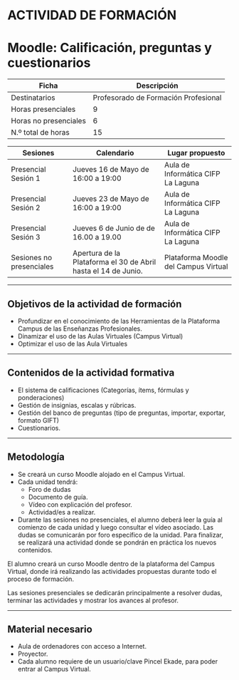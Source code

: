 
# ACTIVIDAD DE FORMACIÓN
# Moodle: Calificación, preguntas y cuestionarios

| Ficha                 | Descripción |
| --------------------- | ------------------------------------ |
| Destinatarios         | Profesorado de Formación Profesional |
| Horas presenciales    | 9 |
| Horas no presenciales | 6 |
| N.º total de horas    | 15 |

| Sesiones            | Calendario                  | Lugar propuesto |
| ------------------- | --------------------------- | -------- |
| Presencial Sesión 1 | Jueves 16 de Mayo de 16:00 a 19:00 | Aula de Informática  CIFP La Laguna |
| Presencial Sesión 2 | Jueves 23 de Mayo de 16:00 a 19:00 | Aula de Informática  CIFP La Laguna |
| Presencial Sesión 3 | Jueves 6 de Junio de de 16.00 a 19.00 | Aula de Informática  CIFP La Laguna |
| Sesiones no presenciales | Apertura de la Plataforma el 30 de Abril hasta el 14 de Junio. | Plataforma Moodle del Campus Virtual |

---
## Objetivos de la actividad de formación

* Profundizar en el conocimiento de las Herramientas de la Plataforma Campus de las Enseñanzas Profesionales.
* Dinamizar el uso de las Aulas Virtuales (Campus Virtual)
* Optimizar el uso de las Aula Virtuales    

---

## Contenidos de la actividad formativa

* El sistema de calificaciones (Categorías, ítems, fórmulas y ponderaciones)
* Gestión de insignias, escalas y rúbricas.
* Gestión del banco de preguntas (tipo de preguntas, importar, exportar, formato GIFT)
* Cuestionarios.

---

## Metodología

* Se creará un curso Moodle alojado en el Campus Virtual.
* Cada unidad tendrá:
    * Foro de dudas
    * Documento de guía.
    * Vídeo con explicación del profesor.
    * Actividad/es a realizar.
* Durante las sesiones no presenciales, el alumno deberá leer la guía al comienzo de cada unidad y luego consultar el vídeo asociado. Las dudas se comunicarán por foro específico de la unidad. Para finalizar, se realizará una actividad donde se pondrán en práctica los nuevos contenidos.

El alumno creará un curso Moodle dentro de la plataforma del Campus Virtual, donde irá realizando las actividades propuestas durante todo el proceso de formación.

Las sesiones presenciales se dedicarán principalmente a resolver dudas, terminar las actividades y mostrar los avances al profesor.  

---

## Material necesario

* Aula de ordenadores con acceso a Internet.
* Proyector.
* Cada alumno requiere de un usuario/clave Pincel Ekade, para poder entrar al Campus Virtual.
